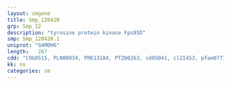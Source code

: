 ```yaml
---
layout: smgene
title: Smp_120420
grp: Smp_12
description: "tyrosine protein kinase Fps85D"
smp: Smp_120420.1
uniprot: "G4M0H6"
length:   267
cdd: "COG0515, PLN00034, PRK13184, PTZ00263, cd05041, cl21453, pfam07714, smart00219"
kk: ns
categories: sm
---
```

